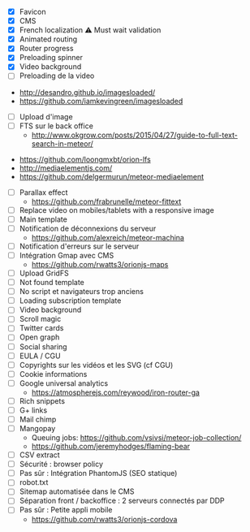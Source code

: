 - [X] Favicon
- [X] CMS
- [X] French localization :warning: Must wait validation
- [X] Animated routing
- [X] Router progress
- [X] Preloading spinner
- [X] Video background
- [ ] Preloading de la video
- http://desandro.github.io/imagesloaded/
- https://github.com/iamkevingreen/imagesloaded
- [ ] Upload d'image
- [ ] FTS sur le back office
  - http://www.okgrow.com/posts/2015/04/27/guide-to-full-text-search-in-meteor/
- https://github.com/loongmxbt/orion-lfs
- http://mediaelementjs.com/
- https://github.com/delgermurun/meteor-mediaelement
- [ ] Parallax effect
  - https://github.com/frabrunelle/meteor-fittext
- [ ] Replace video on mobiles/tablets with a responsive image
- [ ] Main template
- [ ] Notification de déconnexions du serveur
  - https://github.com/alexreich/meteor-machina
- [ ] Notification d'erreurs sur le serveur
- [ ] Intégration Gmap avec CMS
  - https://github.com/rwatts3/orionjs-maps
- [ ] Upload GridFS
- [ ] Not found template
- [ ] No script et navigateurs trop anciens
- [ ] Loading subscription template
- [ ] Video background
- [ ] Scroll magic
- [ ] Twitter cards
- [ ] Open graph
- [ ] Social sharing
- [ ] EULA / CGU
- [ ] Copyrights sur les vidéos et les SVG (cf CGU)
- [ ] Cookie informations
- [ ] Google universal analytics
  - https://atmospherejs.com/reywood/iron-router-ga
- [ ] Rich snippets
- [ ] G+ links
- [ ] Mail chimp
- [ ] Mangopay
  - Queuing jobs: https://github.com/vsivsi/meteor-job-collection/
  - https://github.com/jeremyhodges/flaming-bear
- [ ] CSV extract
- [ ] Sécurité : browser policy
- [ ] Pas sûr : Intégration PhantomJS (SEO statique)
- [ ] robot.txt
- [ ] Sitemap automatisée dans le CMS
- [ ] Séparation front / backoffice : 2 serveurs connectés par DDP
- [ ] Pas sûr : Petite appli mobile
  - https://github.com/rwatts3/orionjs-cordova
